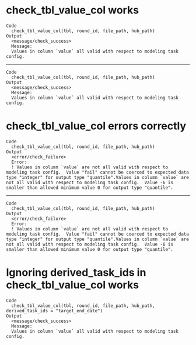 # check_tbl_value_col works

    Code
      check_tbl_value_col(tbl, round_id, file_path, hub_path)
    Output
      <message/check_success>
      Message:
      Values in column `value` all valid with respect to modeling task config.

---

    Code
      check_tbl_value_col(tbl, round_id, file_path, hub_path)
    Output
      <message/check_success>
      Message:
      Values in column `value` all valid with respect to modeling task config.

# check_tbl_value_col errors correctly

    Code
      check_tbl_value_col(tbl, round_id, file_path, hub_path)
    Output
      <error/check_failure>
      Error:
      ! Values in column `value` are not all valid with respect to modeling task config.  Value "fail" cannot be coerced to expected data type "integer" for output type "quantile".Values in column `value` are not all valid with respect to modeling task config.  Value -6 is smaller than allowed minimum value 0 for output type "quantile".

---

    Code
      check_tbl_value_col(tbl, round_id, file_path, hub_path)
    Output
      <error/check_failure>
      Error:
      ! Values in column `value` are not all valid with respect to modeling task config.  Value "fail" cannot be coerced to expected data type "integer" for output type "quantile".Values in column `value` are not all valid with respect to modeling task config.  Value -6 is smaller than allowed minimum value 0 for output type "quantile".

# Ignoring derived_task_ids in check_tbl_value_col works

    Code
      check_tbl_value_col(tbl, round_id, file_path, hub_path, derived_task_ids = "target_end_date")
    Output
      <message/check_success>
      Message:
      Values in column `value` all valid with respect to modeling task config.

